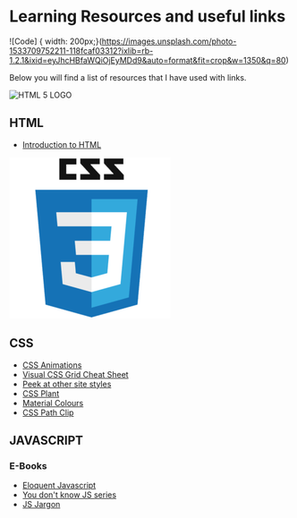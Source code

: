 # Learning Resources and useful links

![Code] { width: 200px;}(https://images.unsplash.com/photo-1533709752211-118fcaf03312?ixlib=rb-1.2.1&ixid=eyJhcHBfaWQiOjEyMDd9&auto=format&fit=crop&w=1350&q=80)

Below you will find a list of resources that I have used with links.

![HTML 5 LOGO](https://www.w3.org/html/logo/downloads/HTML5_Logo_128.png)

## HTML

* [Introduction to HTML](https://scrimba.com/g/ghtml)

![CSS 3 LOGO](https://raw.githubusercontent.com/github/explore/6c6508f34230f0ac0d49e847a326429eefbfc030/topics/css/css.png)

## CSS

* [CSS Animations](http://animista.net/)
* [Visual CSS Grid Cheat Sheet](http://grid.malven.co/)
* [Peek at other site styles](http://stylifyme.com/)
* [CSS Plant](http://stylifyme.com/)
* [Material Colours](https://www.materialui.co/colors)
* [CSS Path Clip](https://bennettfeely.com/clippy/)

## JAVASCRIPT

### E-Books
* [Eloquent Javascript](http://eloquentjavascript.net/)
* [You don't know JS series](https://github.com/getify/You-Dont-Know-JS)
* [JS Jargon](http://jargon.js.org/)